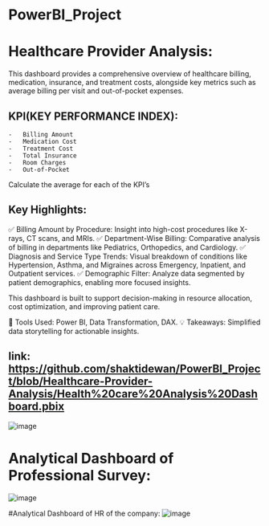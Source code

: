 # PowerBI_Project
# Healthcare Provider Analysis:
This dashboard provides a comprehensive overview of healthcare billing, medication, insurance, and treatment costs, alongside key metrics such as average billing per visit and out-of-pocket expenses.
## KPI(KEY PERFORMANCE INDEX):
    -	Billing Amount
    -	Medication Cost
    -	Treatment Cost
    -	Total Insurance
    -	Room Charges
    -	Out-of-Pocket
Calculate the average for each of the KPI’s
## Key Highlights:
✅ Billing Amount by Procedure: Insight into high-cost procedures like X-rays, CT scans, and MRIs.
✅ Department-Wise Billing: Comparative analysis of billing in departments like Pediatrics, Orthopedics, and Cardiology.
✅ Diagnosis and Service Type Trends: Visual breakdown of conditions like Hypertension, Asthma, and Migraines across Emergency, Inpatient, and Outpatient services.
✅ Demographic Filter: Analyze data segmented by patient demographics, enabling more focused insights.

This dashboard is built to support decision-making in resource allocation, cost optimization, and improving patient care.

📌 Tools Used: Power BI, Data Transformation, DAX.
💡 Takeaways: Simplified data storytelling for actionable insights.
## link: https://github.com/shaktidewan/PowerBI_Project/blob/Healthcare-Provider-Analysis/Health%20care%20Analysis%20Dashboard.pbix
![image](https://github.com/user-attachments/assets/dcc20acd-8b1e-42e2-beac-1a12361f73d9)

# Analytical Dashboard of Professional Survey:
![image](https://github.com/user-attachments/assets/d6472783-fda0-4f7a-987a-65a1d9e7e30d)


#Analytical Dashboard of HR of the company:
![image](https://github.com/user-attachments/assets/74299ba1-fe23-425d-8280-32f95fdc80ec)


